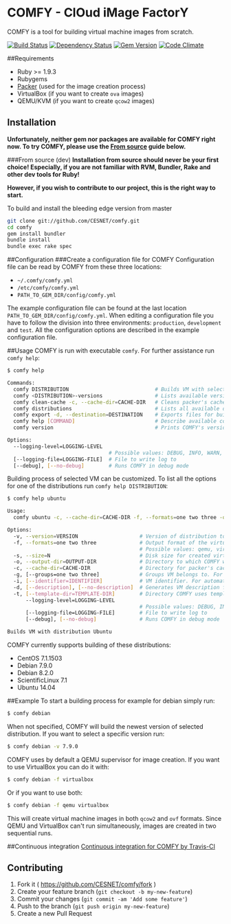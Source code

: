 # COMFY - ClOud iMage FactorY
COMFY is a tool for building virtual machine images from scratch.

[![Build Status](https://secure.travis-ci.org/CESNET/comfy.png)](http://travis-ci.org/CESNET/comfy)
[![Dependency Status](https://gemnasium.com/CESNET/comfy.png)](https://gemnasium.com/CESNET/comfy)
[![Gem Version](https://fury-badge.herokuapp.com/rb/comfy.png)](https://badge.fury.io/rb/comfy)
[![Code Climate](https://codeclimate.com/github/CESNET/comfy.png)](https://codeclimate.com/github/CESNET/comfy)

##Requirements
* Ruby >= 1.9.3
* Rubygems
* [Packer](https://www.packer.io/) (used for the image creation process)
* VirtualBox (if you want to create `ova` images)
* QEMU/KVM (if you want to create `qcow2` images)

## Installation
**Unfortunately, neither gem nor packages are available for COMFY right now. To try COMFY, please use the [From source](#from-source-dev) guide below.**

###From source (dev)
**Installation from source should never be your first choice! Especially, if you are not
familiar with RVM, Bundler, Rake and other dev tools for Ruby!**

**However, if you wish to contribute to our project, this is the right way to start.**

To build and install the bleeding edge version from master

```bash
git clone git://github.com/CESNET/comfy.git
cd comfy
gem install bundler
bundle install
bundle exec rake spec
```

##Configuration
###Create a configuration file for COMFY
Configuration file can be read by COMFY from these
three locations:

* `~/.comfy/comfy.yml`
* `/etc/comfy/comfy.yml`
* `PATH_TO_GEM_DIR/config/comfy.yml`

The example configuration file can be found at the last location
`PATH_TO_GEM_DIR/config/comfy.yml`. When editing a configuration
file you have to follow the division into three environments: `production`,
`development` and `test`. All the configuration options are described
in the example configuration file.

##Usage
COMFY is run with executable `comfy`. For further assistance run `comfy help`:
```bash
$ comfy help

Commands:
  comfy DISTRIBUTION                            # Builds VM with selected distribution
  comfy <DISTRIBUTION>-versions                 # Lists available versions for selected destribution
  comfy clean-cache -c, --cache-dir=CACHE-DIR   # Cleans packer's cache containing distributions' installation media
  comfy distributions                           # Lists all available distributions and their versions
  comfy export -d, --destination=DESTINATION    # Exports files for building virtual machines. Helps with the customization of the build process.
  comfy help [COMMAND]                          # Describe available commands or one specific command
  comfy version                                 # Prints COMFY's version

Options:
  --logging-level=LOGGING-LEVEL
                                 # Possible values: DEBUG, INFO, WARN, ERROR, FATAL, UNKNOWN
  [--logging-file=LOGGING-FILE]  # File to write log to
  [--debug], [--no-debug]        # Runs COMFY in debug mode
```

Building process of selected VM can be customized. To list all the options for one of the distributions run `comfy help DISTRIBUTION`:
```bash
$ comfy help ubuntu

Usage:
  comfy ubuntu -c, --cache-dir=CACHE-DIR -f, --formats=one two three -o, --output-dir=OUTPUT-DIR -s, --size=N -v, --version=VERSION

Options:
  -v, --version=VERSION                    # Version of distribution to build
  -f, --formats=one two three              # Output format of the virtual machine image (qemu - qcow2, virtualbox - ova)
                                           # Possible values: qemu, virtualbox
  -s, --size=N                             # Disk size for created virtual machines (in MB)
  -o, --output-dir=OUTPUT-DIR              # Directory to which COMFY will produce virtual machine files
  -c, --cache-dir=CACHE-DIR                # Directory for packer's cache e.g. distribution installation images
  -g, [--groups=one two three]             # Groups VM belongs to. For automatic processing purposes
  -i, [--identifier=IDENTIFIER]            # VM identifier. For automatic processing purposes
  -d, [--description], [--no-description]  # Generates VM description file. For automatic processing purposes
  -t, [--template-dir=TEMPLATE-DIR]        # Directory COMFY uses templates from to build a VM
      --logging-level=LOGGING-LEVEL
                                           # Possible values: DEBUG, INFO, WARN, ERROR, FATAL, UNKNOWN
      [--logging-file=LOGGING-FILE]        # File to write log to
      [--debug], [--no-debug]              # Runs COMFY in debug mode

Builds VM with distribution Ubuntu
```

COMFY currently supports building of these distributions:
* CentOS 7.1.1503
* Debian 7.9.0
* Debian 8.2.0
* ScientificLinux 7.1
* Ubuntu 14.04

##Example
To start a building process for example for debian simply run:
```bash
$ comfy debian
```
When not specified, COMFY will build the newest version of selected distribution. If you want to select a specific version run:
```bash
$ comfy debian -v 7.9.0
```
COMFY uses by default a QEMU supervisor for image creation. If you want to use VirtualBox you can do it with:
```bash
$ comfy debian -f virtualbox
```
Or if you want to use both:
```bash
$ comfy debian -f qemu virtualbox
```
This will create virtual machine images in both `qcow2` and `ovf` formats. Since QEMU and VirtualBox can't run simultaneously, images are created in two sequential runs.

##Continuous integration
[Continuous integration for COMFY by Travis-CI](http://travis-ci.org/CESNET/comfy/)

## Contributing
1. Fork it ( https://github.com/CESNET/comfy/fork )
2. Create your feature branch (`git checkout -b my-new-feature`)
3. Commit your changes (`git commit -am 'Add some feature'`)
4. Push to the branch (`git push origin my-new-feature`)
5. Create a new Pull Request

